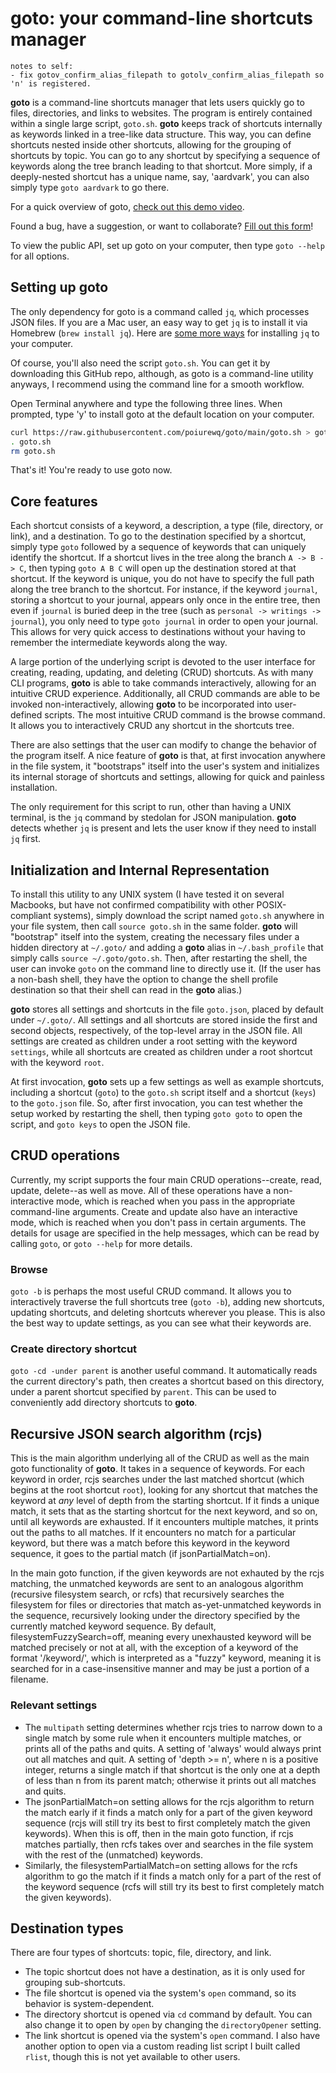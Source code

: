 # goto: your command-line shortcuts manager

```
notes to self:
- fix gotov_confirm_alias_filepath to gotolv_confirm_alias_filepath so 'n' is registered.
```

**goto** is a command-line shortcuts manager that lets users quickly go to files, directories, and links to websites. The program is entirely contained within a single large script, `goto.sh`. **goto** keeps track of shortcuts internally as keywords linked in a tree-like data structure. This way, you can define shortcuts nested inside other shortcuts, allowing for the grouping of shortcuts by topic. You can go to any shortcut by specifying a sequence of keywords along the tree branch leading to that shortcut. More simply, if a deeply-nested shortcut has a unique name, say, 'aardvark', you can also simply type `goto aardvark` to go there.

For a quick overview of goto, [check out this demo video](https://youtu.be/Vr2zBbkXY30).

Found a bug, have a suggestion, or want to collaborate? [Fill out this form](https://forms.gle/HEkfcpYFhYp9iyjJA)!

To view the public API, set up goto on your computer, then type `goto --help` for all options.

## Setting up goto

The only dependency for goto is a command called `jq`, which processes JSON files. If you are a Mac user, an easy way to get `jq` is to install it via Homebrew (`brew install jq`). Here are [some more ways](https://stedolan.github.io/jq/download/) for installing `jq` to your computer.

Of course, you'll also need the script `goto.sh`. You can get it by downloading this GitHub repo, although, as goto is a command-line utility anyways, I recommend using the command line for a smooth workflow.

Open Terminal anywhere and type the following three lines. When prompted, type 'y' to install goto at the default location on your computer.

```bash
curl https://raw.githubusercontent.com/poiurewq/goto/main/goto.sh > goto.sh
. goto.sh
rm goto.sh
```

That's it! You're ready to use goto now.

## Core features


Each shortcut consists of a keyword, a description, a type (file, directory, or link), and a destination. To go to the destination specified by a shortcut, simply type `goto` followed by a sequence of keywords that can uniquely identify the shortcut. If a shortcut lives in the tree along the branch `A -> B -> C`, then typing `goto A B C` will open up the destination stored at that shortcut. If the keyword is unique, you do not have to specify the full path along the tree branch to the shortcut. For instance, if the keyword `journal`, storing a shortcut to your journal, appears only once in the entire tree, then even if `journal` is buried deep in the tree (such as `personal -> writings -> journal`), you only need to type `goto journal` in order to open your journal. This allows for very quick access to destinations without your having to remember the intermediate keywords along the way.

A large portion of the underlying script is devoted to the user interface for creating, reading, updating, and deleting (CRUD) shortcuts. As with many CLI programs, **goto** is able to take commands interactively, allowing for an intuitive CRUD experience. Additionally, all CRUD commands are able to be invoked non-interactively, allowing **goto** to be incorporated into user-defined scripts. The most intuitive CRUD command is the browse command. It allows you to interactively CRUD any shortcut in the shortcuts tree.

There are also settings that the user can modify to change the behavior of the program itself. A nice feature of **goto** is that, at first invocation anywhere in the file system, it "bootstraps" itself into the user's system and initializes its internal storage of shortcuts and settings, allowing for quick and painless installation.

The only requirement for this script to run, other than having a UNIX terminal, is the `jq` command by stedolan for JSON manipulation. **goto** detects whether `jq` is present and lets the user know if they need to install `jq` first.

## Initialization and Internal Representation

To install this utility to any UNIX system (I have tested it on several Macbooks, but have not confirmed compatibility with other POSIX-compliant systems), simply download the script named `goto.sh` anywhere in your file system, then call `source goto.sh` in the same folder. **goto** will "bootstrap" itself into the system, creating the necessary files under a hidden directory at `~/.goto/` and adding a **goto** alias in `~/.bash_profile` that simply calls `source ~/.goto/goto.sh`. Then, after restarting the shell, the user can invoke `goto` on the command line to directly use it. (If the user has a non-bash shell, they have the option to change the shell profile destination so that their shell can read in the **goto** alias.)

**goto** stores all settings and shortcuts in the file `goto.json`, placed by default under `~/.goto/`.
All settings and all shortcuts are stored inside the first and second objects, respectively, of the top-level array in the JSON file. All settings are created as children under a root setting with the keyword `settings`, while all shortcuts are created as children under a root shortcut with the keyword `root`.

At first invocation, **goto** sets up a few settings as well as example shortcuts, including a shortcut (`goto`) to the `goto.sh` script itself and a shortcut (`keys`) to the `goto.json` file. So, after first invocation, you can test whether the setup worked by restarting the shell, then typing `goto goto` to open the script, and `goto keys` to open the JSON file.

## CRUD operations
Currently, my script supports the four main CRUD operations--create, read, update, delete--as well as move. All of these operations have a non-interactive mode, which is reached when you pass in the appropriate command-line arguments. Create and update also have an interactive mode, which is reached when you don't pass in certain arguments. The details for usage are specified in the help messages, which can be read by calling `goto`, or `goto --help` for more details.

### Browse
`goto -b` is perhaps the most useful CRUD command. It allows you to interactively traverse the full shortcuts tree (`goto -b`), adding new shortcuts, updating shortcuts, and deleting shortcuts wherever you please. This is also the best way to update settings, as you can see what their keywords are.

### Create directory shortcut
`goto -cd -under parent` is another useful command. It automatically reads the current directory's path, then creates a shortcut based on this directory, under a parent shortcut specified by `parent`. This can be used to conveniently add directory shortcuts to **goto**.

## Recursive JSON search algorithm (rcjs)

This is the main algorithm underlying all of the CRUD as well as the main goto functionality of **goto**. It takes in a sequence of keywords. For each keyword in order, rcjs searches under the last matched shortcut (which begins at the root shortcut `root`), looking for any shortcut that matches the keyword at *any* level of depth from the starting shortcut. If it finds a unique match, it sets that as the starting shortcut for the next keyword, and so on, until all keywords are exhausted. If it encounters multiple matches, it prints out the paths to all matches. If it encounters no match for a particular keyword, but there was a match before this keyword in the keyword sequence, it goes to the partial match (if jsonPartialMatch=on).

In the main goto function, if the given keywords are not exhauted by the rcjs matching, the unmatched keywords are sent to an analogous algorithm (recursive filesystem search, or rcfs) that recursively searches the filesystem for files or directories that match as-yet-unmatched keywords in the sequence, recursively looking under the directory specified by the currently matched keyword sequence. By default, filesystemFuzzySearch=off, meaning every unexhausted keyword will be matched precisely or not at all, with the exception of a keyword of the format '/keyword/', which is interpreted as a "fuzzy" keyword, meaning it is searched for in a case-insensitive manner and may be just a portion of a filename.

### Relevant settings
- The `multipath` setting determines whether rcjs tries to narrow down to a single match by some rule when it encounters multiple matches, or prints all of the paths and quits. A setting of 'always' would always print out all matches and quit. A setting of 'depth >= n', where n is a positive integer, returns a single match if that shortcut is the only one at a depth of less than n from its parent match; otherwise it prints out all matches and quits.
- The jsonPartialMatch=on setting allows for the rcjs algorithm to return the match early if it finds a match only for a part of the given keyword sequence (rcjs will still try its best to first completely match the given keywords). When this is off, then in the main goto function, if rcjs matches partially, then rcfs takes over and searches in the file system with the rest of the (unmatched) keywords.
- Similarly, the filesystemPartialMatch=on setting allows for the rcfs algorithm to go the match if it finds a match only for a part of the rest of the keyword sequence (rcfs will still try its best to first completely match the given keywords).

## Destination types
There are four types of shortcuts: topic, file, directory, and link.
- The topic shortcut does not have a destination, as it is only used for grouping sub-shortcuts.
- The file shortcut is opened via the system's `open` command, so its behavior is system-dependent.
- The directory shortcut is opened via `cd` command by default. You can also change it to open by `open` by changing the `directoryOpener` setting.
- The link shortcut is opened via the system's `open` command. I also have another option to open via a custom reading list script I built called `rlist`, though this is not yet available to other users.
